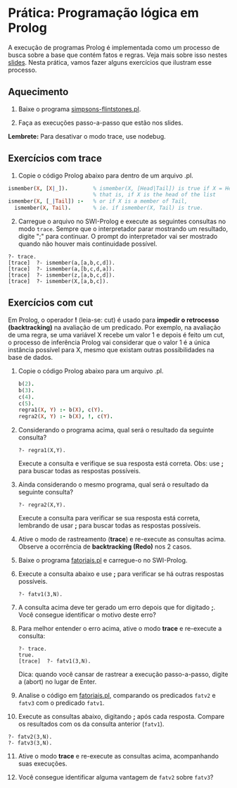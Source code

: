 # Prática: Programação lógica em Prolog


A execução de programas Prolog é implementada como um processo de busca sobre a base que contém fatos e regras. Veja mais sobre isso nestes [slides](https://docs.google.com/presentation/d/197tgx5dL0qi8TpT86D7N-iZURokOtCrf9i45OJam59E/edit?usp=sharing). Nesta prática, vamos fazer alguns exercícios que ilustram esse processo.


## Aquecimento

1. Baixe o programa [simpsons-flintstones.pl](simpsons-flintstones.pl).

2. Faça as execuções passo-a-passo que estão nos slides.

**Lembrete:** Para desativar o modo trace, use nodebug.

   
## Exercícios com trace


1. Copie o código Prolog abaixo para dentro de um arquivo .pl. 

```prolog
ismember(X, [X|_]).        % ismember(X, [Head|Tail]) is true if X = Head 
                           % that is, if X is the head of the list
ismember(X, [_|Tail]) :-   % or if X is a member of Tail,
  ismember(X, Tail).       % ie. if ismember(X, Tail) is true.
```

2. Carregue o arquivo no SWI-Prolog e execute as seguintes consultas no modo `trace`. Sempre que o interpretador parar mostrando um resultado, digite ";" para continuar. O prompt do interpretador vai ser mostrado quando não houver mais continuidade possível.
```
?- trace.
[trace]  ?- ismember(a,[a,b,c,d]).
[trace]  ?- ismember(a,[b,c,d,a]).
[trace]  ?- ismember(z,[a,b,c,d]).
[trace]  ?- ismember(X,[a,b,c]).
```

## Exercícios com cut

Em Prolog, o operador **!** (leia-se: cut) é usado para **impedir o retrocesso (backtracking)** na avaliação de um predicado. Por exemplo, na avaliação de uma regra, se uma variável X recebe um valor 1 e depois é feito um cut, o processo de inferência Prolog vai considerar que o valor 1 é a única instância possível para X, mesmo que existam outras possibilidades na base de dados. 


1. Copie o código Prolog abaixo para um arquivo .pl. 

   ```prolog
   b(2).
   b(3).
   c(4).
   c(5).
   regra1(X, Y) :- b(X), c(Y).
   regra2(X, Y) :- b(X), !, c(Y).
   ```

2. Considerando o programa acima, qual será o resultado da seguinte consulta? 

   ```
   ?- regra1(X,Y).
   ```
    Execute a consulta e verifique se sua resposta está correta. Obs: use **;** para buscar todas as respostas possíveis. 

3. Ainda considerando o mesmo programa, qual será o resultado da seguinte consulta? 
   ```
   ?- regra2(X,Y).
   ```
    Execute a consulta para verificar se sua resposta está correta, lembrando de usar **;** para buscar todas as respostas possíveis. 

4. Ative o modo de rastreamento (**trace**) e re-execute as consultas acima. Observe a ocorrência de **backtracking (Redo)** nos 2 casos. 

5. Baixe o programa [fatoriais.pl](fatoriais.pl) e carregue-o no SWI-Prolog. 

6. Execute a consulta abaixo e use **;** para verificar se há outras respostas possíveis. 
   ```
   ?- fatv1(3,N).
   ```

7. A consulta acima deve ter gerado um erro depois que for digitado **;**. Você consegue identificar o motivo deste erro? 

8. Para melhor entender o erro acima, ative o modo **trace** e re-execute a consulta: 
   ```
   ?- trace.
   true.
   [trace]  ?- fatv1(3,N).
   ```
   Dica: quando você cansar de rastrear a execução passo-a-passo, digite a (abort) no lugar de Enter. 

9. Analise o código em [fatoriais.pl](fatoriais.pl), comparando os predicados ``fatv2`` e ``fatv3`` com o predicado ``fatv1``. 

10. Execute as consultas abaixo, digitando **;** após cada resposta. Compare os resultados com os da consulta anterior (``fatv1``). 
   ```
   ?- fatv2(3,N).
   ?- fatv3(3,N).
   ```

11. Ative o modo **trace** e re-execute as consultas acima, acompanhando suas execuções. 

12. Você consegue identificar alguma vantagem de ``fatv2`` sobre ``fatv3``? 

